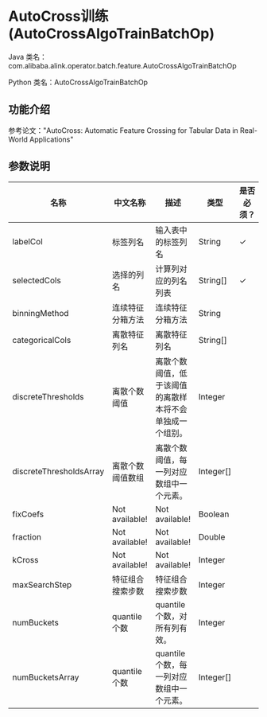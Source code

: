 # AutoCross训练 (AutoCrossAlgoTrainBatchOp)
Java 类名：com.alibaba.alink.operator.batch.feature.AutoCrossAlgoTrainBatchOp

Python 类名：AutoCrossAlgoTrainBatchOp


## 功能介绍
参考论文："AutoCross: Automatic Feature Crossing for Tabular Data in Real-World Applications"

## 参数说明

| 名称 | 中文名称 | 描述 | 类型 | 是否必须？ | 取值范围 | 默认值 |
| --- | --- | --- | --- | --- | --- | --- |
| labelCol | 标签列名 | 输入表中的标签列名 | String | ✓ |  |  |
| selectedCols | 选择的列名 | 计算列对应的列名列表 | String[] | ✓ |  |  |
| binningMethod | 连续特征分箱方法 | 连续特征分箱方法 | String |  | "QUANTILE", "BUCKET" | "QUANTILE" |
| categoricalCols | 离散特征列名 | 离散特征列名 | String[] |  |  |  |
| discreteThresholds | 离散个数阈值 | 离散个数阈值，低于该阈值的离散样本将不会单独成一个组别。 | Integer |  |  | -2147483648 |
| discreteThresholdsArray | 离散个数阈值数组 | 离散个数阈值，每一列对应数组中一个元素。 | Integer[] |  |  | null |
| fixCoefs | Not available! | Not available! | Boolean |  |  | false |
| fraction | Not available! | Not available! | Double |  | [0.0, 1.0] | 0.8 |
| kCross | Not available! | Not available! | Integer |  | [1, +inf) | 1 |
| maxSearchStep | 特征组合搜索步数 | 特征组合搜索步数 | Integer |  |  | 2 |
| numBuckets | quantile个数 | quantile个数，对所有列有效。 | Integer |  |  | 2 |
| numBucketsArray | quantile个数 | quantile个数，每一列对应数组中一个元素。 | Integer[] |  |  | null |

